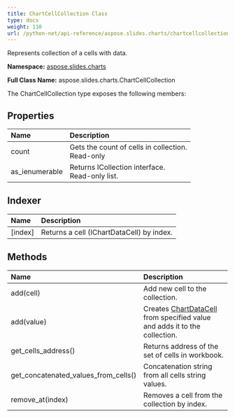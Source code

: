 ```yaml
---
title: ChartCellCollection Class
type: docs
weight: 110
url: /python-net/api-reference/aspose.slides.charts/chartcellcollection/
---
```


Represents collection of a cells with data.

**Namespace:** [aspose.slides.charts](/slides/python-net/api-reference/aspose.slides.charts/)

**Full Class Name:** aspose.slides.charts.ChartCellCollection



The ChartCellCollection type exposes the following members:
## **Properties**
|**Name**|**Description**|
| :- | :- |
|count|Gets the count of cells in collection.<br/>            Read-only|
|as_ienumerable|Returns ICollection interface.<br/>            Read-only list.|
## **Indexer**
|**Name**|**Description**|
| :- | :- |
|[index]|Returns a cell (IChartDataCell) by index.|
## **Methods**
|**Name**|**Description**|
| :- | :- |
|add(cell)|Add new cell to the collection.|
|add(value)|Creates [ChartDataCell](/slides/python-net/api-reference/aspose.slides.charts/chartdatacell/) from specified value and adds it to the collection.|
|get_cells_address()|Returns address of the set of cells in workbook.|
|get_concatenated_values_from_cells()|Concatenation string from all cells string values.|
|remove_at(index)|Removes a cell from the collection by index.|
